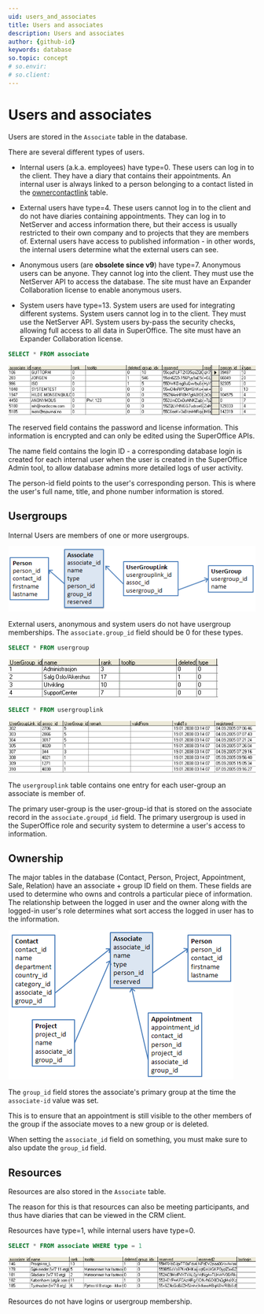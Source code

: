 ```yaml
---
uid: users_and_associates
title: Users and associates
description: Users and associates 
author: {github-id}
keywords: database
so.topic: concept
# so.envir:
# so.client:
---
```


# Users and associates

Users are stored in the `Associate` table in the database.

There are several different types of users.

* Internal users (a.k.a. employees) have type=0. These users can log in to the client. They have a diary that contains their appointments. An internal user is always linked to a person belonging to a contact listed in the [ownercontactlink][1] table.

* External users have type=4. These users cannot log in to the client and do not have diaries containing appointments. They can log in to NetServer and access information there, but their access is usually restricted to their own company and to projects that they are members of. External users have access to published information - in other words, the internal users determine what the external users can see.

* Anonymous users (are **obsolete since v9**) have type=7. Anonymous users can be anyone. They cannot log into the client. They must use the NetServer API to access the database. The site must have an Expander Collaboration license to enable anonymous users.

* System users have type=13. System users are used for integrating different systems. System users cannot log in to the client. They must use the NetServer API. System users by-pass the security checks, allowing full access to all data in SuperOffice. The site must have an Expander Collaboration license.

```SQL
SELECT * FROM associate
```

![AssocTable][img1]

The reserved field contains the password and license information. This information is encrypted and can only be edited using the SuperOffice APIs.

The name field contains the login ID - a corresponding database login is created for each internal user when the user is created in the SuperOffice Admin tool, to allow database admins more detailed logs of user activity.

The person-id field points to the user's corresponding person. This is where the user's full name, title, and phone number information is stored.

## Usergroups

Internal Users are members of one or more usergroups.

![UserGroupLinkDiag][img2]

External users, anonymous and system users do not have usergroup memberships. The `associate.group_id` field should be 0 for these types.

```SQL
SELECT * FROM usergroup
```

![UserGroup][img3]

```SQL
SELECT * FROM usergrouplink
```

![UserGroupLink][img4]

The `usergrouplink` table contains one entry for each user-group an associate is member of.

The primary user-group is the user-group-id that is stored on the associate record in the `associate.groupd_id` field. The primary usergroup is used in the SuperOffice role and security system to determine a user's access to information.

## Ownership

The major tables in the database (Contact, Person, Project, Appointment, Sale, Relation) have an associate + group ID field on them. These fields are used to determine who owns and controls a particular piece of information. The relationship between the logged in user and the owner along with the logged-in user's role determines what sort access the logged in user has to the information.

![AssociateLinks][img5]

The `group_id` field stores the associate's primary group at the time the `associate-id` value was set.

This is to ensure that an appointment is still visible to the other members of the group if the associate moves to a new group or is deleted.

When setting the `associate_id` field on something, you must make sure to also update the `group_id` field.

## Resources

Resources are also stored in the `Associate` table.

The reason for this is that resources can also be meeting participants, and thus have diaries that can be viewed in the CRM client.

Resources have type=1, while internal users have type=0.

```SQL
SELECT * FROM associate WHERE type = 1
```

![assoc-resources][img6]

Resources do not have logins or usergroup membership.

<!-- Referenced links -->
[1]: ../../../database/docs/tables/ownercontactlink.md

<!-- Referenced images -->
[img1]: media/assoc-table.png
[img2]: media/usergrouplink-diag.png
[img3]: media/usergroup.png
[img4]: media/usergrouplink.png
[img5]: media/associate-links.png
[img6]: media/assoc-resources.png
